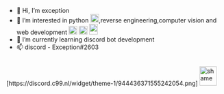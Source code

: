 - 👋 Hi, I’m exception
- 👀 I’m interested in python <img src = "https://upload.wikimedia.org/wikipedia/commons/thumb/c/c3/Python-logo-notext.svg/1200px-Python-logo-notext.svg.png" size = 20 height = 20>,reverse engineering,computer vision and web development <img src = "https://cdn-icons-png.flaticon.com/512/732/732212.png" width = 20 height = 20 title = "html"> <img src = "https://upload.wikimedia.org/wikipedia/commons/thumb/9/99/Unofficial_JavaScript_logo_2.svg/2048px-Unofficial_JavaScript_logo_2.svg.png" height = 20 width = 20 title = "js"> <img src = "https://upload.wikimedia.org/wikipedia/commons/thumb/d/d5/CSS3_logo_and_wordmark.svg/1200px-CSS3_logo_and_wordmark.svg.png" height = 25 width = 20 title = "css">
- 🌱 I’m currently learning discord bot development
- 📫 discord - Exception#2603
<br>
[https://discord.c99.nl/widget/theme-1/944436371555242054.png]
<img src = "https://cdn.discordapp.com/emojis/980742479546572850.webp?size=96&quality=lossless" height = 45 width = 40 title = "shame">
<!---
xw8-568/xw8-568 is a ✨ special ✨ repository because its `README.md` (this file) appears on your GitHub profile.
You can click the Preview link to take a look at your changes.
--->
